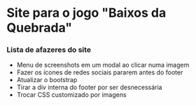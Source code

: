 # Site para o jogo "Baixos da Quebrada"

### Lista de afazeres do site
- Menu de screenshots em um modal ao clicar numa imagem
- Fazer os ícones de redes sociais pararem antes do footer
- Atualizar o bootstrap
- Tirar a div interna do footer por ser desnecessária
- Trocar CSS customizado por imagens